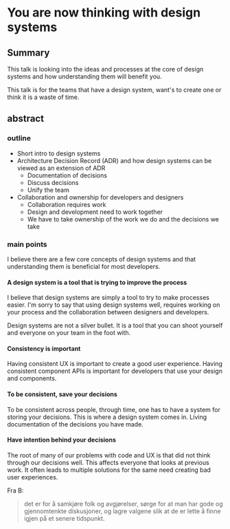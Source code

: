 # You are now thinking with design systems

## Summary

This talk is looking into the ideas and processes at the core of design systems and how understanding them will benefit you. 

This talk is for the teams that have a design system, want's to create one or think it is a waste of time.


## abstract

### outline

- Short intro to design systems
- Architecture Decision Record (ADR) and how design systems can be viewed as an extension of ADR 
  - Documentation of decisions
  - Discuss decisions
  - Unify the team
- Collaboration and ownership for developers and designers
  - Collaboration requires work
  - Design and development need to work together
  - We have to take ownership of the work we do and the decisions we take



### main points

I believe there are a few core concepts of design systems and that understanding them is beneficial for most developers.


#### A design system is a tool that is trying to improve the process

I believe that design systems are simply a tool to try to make processes easier. I'm sorry to say that using design systems well, requires working on your process and the collaboration between designers and developers.

Design systems are not a silver bullet. It is a tool that you can shoot yourself and everyone on your team in the foot with.


#### Consistency is important 

Having consistent UX is important to create a good user experience. Having consistent component APIs is important for developers that use your design and components.
 

#### To be consistent, save your decisions

To be consistent across people, through time, one has to have a system for storing your decisions. This is where a design system comes in. Living documentation of the decisions you have made.


#### Have intention behind your decisions 

The root of many of our problems with code and UX is that did not think through our decisions well. This affects everyone that looks at previous work. It often leads to multiple solutions for the same need creating bad user experiences.











Fra B:
> det er for å samkjøre folk og avgjørelser, sørge for at man har gode og gjennomtenkte diskusjoner, og lagre valgene slik at de er lette å finne igjen på et senere tidspunkt.